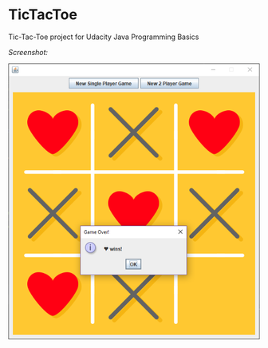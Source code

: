 # TicTacToe
Tic-Tac-Toe project for Udacity Java Programming Basics

*Screenshot:*

<img src="/tic-tac-toe-2.png">

